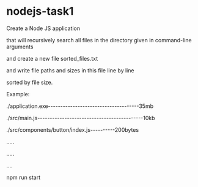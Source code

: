 # nodejs-task1

Create a Node JS application

that will recursively search all files in the directory given in command-line arguments

and create a new file sorted_files.txt

and write file paths and sizes in this file line by line

sorted by file size.


Example:


./application.exe-------------------------------------35mb

./src/main.js-------------------------------------------10kb

./src/components/button/index.js----------200bytes

.....

.....

....




npm run start
